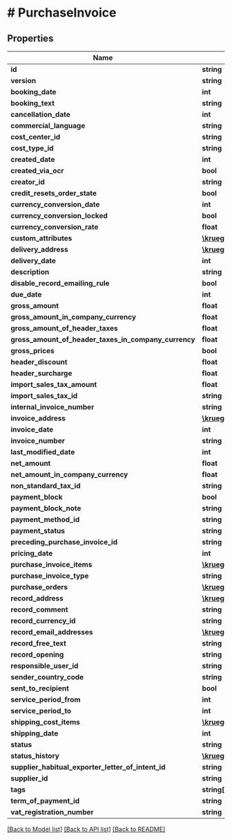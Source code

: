 # # PurchaseInvoice

## Properties

Name | Type | Description | Notes
------------ | ------------- | ------------- | -------------
**id** | **string** |  | [optional]
**version** | **string** |  | [optional]
**booking_date** | **int** |  | [optional]
**booking_text** | **string** |  | [optional]
**cancellation_date** | **int** |  | [optional]
**commercial_language** | **string** |  | [optional]
**cost_center_id** | **string** |  | [optional]
**cost_type_id** | **string** |  | [optional]
**created_date** | **int** |  | [optional]
**created_via_ocr** | **bool** |  | [optional]
**creator_id** | **string** |  | [optional]
**credit_resets_order_state** | **bool** |  | [optional]
**currency_conversion_date** | **int** |  | [optional]
**currency_conversion_locked** | **bool** |  | [optional]
**currency_conversion_rate** | **float** |  | [optional]
**custom_attributes** | [**\kruegge82\weclapp\Model\CustomAttribute[]**](CustomAttribute.md) |  | [optional]
**delivery_address** | [**\kruegge82\weclapp\Model\RecordAddress**](RecordAddress.md) |  | [optional]
**delivery_date** | **int** |  | [optional]
**description** | **string** |  | [optional]
**disable_record_emailing_rule** | **bool** |  | [optional]
**due_date** | **int** |  | [optional]
**gross_amount** | **float** |  | [optional]
**gross_amount_in_company_currency** | **float** |  | [optional]
**gross_amount_of_header_taxes** | **float** |  | [optional]
**gross_amount_of_header_taxes_in_company_currency** | **float** |  | [optional]
**gross_prices** | **bool** |  | [optional]
**header_discount** | **float** |  | [optional]
**header_surcharge** | **float** |  | [optional]
**import_sales_tax_amount** | **float** |  | [optional]
**import_sales_tax_id** | **string** |  | [optional]
**internal_invoice_number** | **string** |  | [optional]
**invoice_address** | [**\kruegge82\weclapp\Model\RecordAddress**](RecordAddress.md) |  | [optional]
**invoice_date** | **int** |  | [optional]
**invoice_number** | **string** |  | [optional]
**last_modified_date** | **int** |  | [optional]
**net_amount** | **float** |  | [optional]
**net_amount_in_company_currency** | **float** |  | [optional]
**non_standard_tax_id** | **string** |  | [optional]
**payment_block** | **bool** |  | [optional]
**payment_block_note** | **string** |  | [optional]
**payment_method_id** | **string** |  | [optional]
**payment_status** | **string** |  |
**preceding_purchase_invoice_id** | **string** |  | [optional]
**pricing_date** | **int** |  | [optional]
**purchase_invoice_items** | [**\kruegge82\weclapp\Model\PurchaseInvoiceItem[]**](PurchaseInvoiceItem.md) |  | [optional]
**purchase_invoice_type** | **string** |  | [optional]
**purchase_orders** | [**\kruegge82\weclapp\Model\OnlyId[]**](OnlyId.md) |  | [optional]
**record_address** | [**\kruegge82\weclapp\Model\RecordAddress**](RecordAddress.md) |  | [optional]
**record_comment** | **string** |  | [optional]
**record_currency_id** | **string** |  |
**record_email_addresses** | [**\kruegge82\weclapp\Model\EmailAddresses**](EmailAddresses.md) |  | [optional]
**record_free_text** | **string** |  | [optional]
**record_opening** | **string** |  | [optional]
**responsible_user_id** | **string** |  | [optional]
**sender_country_code** | **string** |  | [optional]
**sent_to_recipient** | **bool** |  | [optional]
**service_period_from** | **int** |  | [optional]
**service_period_to** | **int** |  | [optional]
**shipping_cost_items** | [**\kruegge82\weclapp\Model\PurchaseInvoiceShippingCostItem[]**](PurchaseInvoiceShippingCostItem.md) |  | [optional]
**shipping_date** | **int** |  | [optional]
**status** | **string** |  |
**status_history** | [**\kruegge82\weclapp\Model\PurchaseInvoiceStatusHistory[]**](PurchaseInvoiceStatusHistory.md) |  | [optional]
**supplier_habitual_exporter_letter_of_intent_id** | **string** |  | [optional]
**supplier_id** | **string** |  | [optional]
**tags** | **string[]** |  | [optional]
**term_of_payment_id** | **string** |  | [optional]
**vat_registration_number** | **string** |  | [optional]

[[Back to Model list]](../../README.md#models) [[Back to API list]](../../README.md#endpoints) [[Back to README]](../../README.md)
